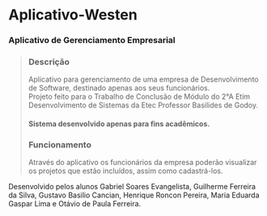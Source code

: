 # Aplicativo-Westen
### Aplicativo de Gerenciamento Empresarial
>### Descrição
> Aplicativo para gerenciamento de uma empresa de Desenvolvimento de Software, destinado apenas aos seus funcionários.
> <br>
> Projeto feito para o Trabalho de Conclusão de Módulo do 2°A Etim Desenvolvimento de Sistemas da Etec Professor Basilides de Godoy.
>#### Sistema desenvolvido apenas para fins acadêmicos.
>### Funcionamento
> Através do aplicativo os funcionários da empresa poderão visualizar os projetos que estão incluídos, assim como cadastrá-los. 

Desenvolvido pelos alunos Gabriel Soares Evangelista, Guilherme Ferreira da Silva, Gustavo Basilio Cancian, Henrique Roncon Pereira, Maria Eduarda Gaspar Lima e Otávio de Paula Ferreira.
